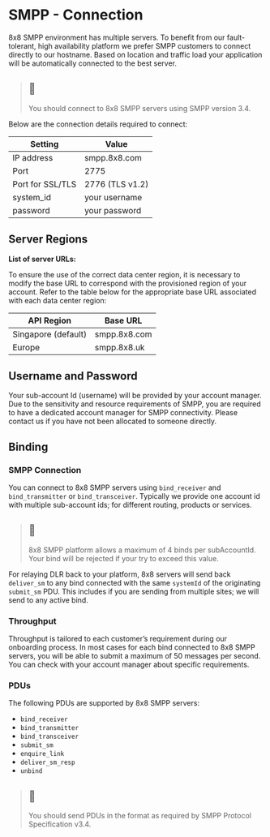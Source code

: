 # SMPP - Connection

8x8 SMPP environment has multiple servers. To benefit from our fault-tolerant, high availability platform we prefer SMPP customers to connect directly to our hostname. Based on location and traffic load your application will be automatically connected to the best server.

> 📘
> -
>
> You should connect to 8x8 SMPP servers using SMPP version 3.4.
>
>

Below are the connection details required to connect:

| Setting | Value |
| --- | --- |
| IP address | smpp.8x8.com |
| Port | 2775 |
| Port for SSL/TLS | 2776 (TLS v1.2) |
| system\_id | your username |
| password | your password |

## Server Regions

**List of server URLs:**

To ensure the use of the correct data center region, it is necessary to modify the base URL to correspond with the provisioned region of your account. Refer to the table below for the appropriate base URL associated with each data center region:

| API Region | Base URL |
| --- | --- |
| Singapore (default) | smpp.8x8.com |
| Europe | smpp.8x8.uk |

## Username and Password

Your sub-account Id (username) will be provided by your account manager. Due to the sensitivity and resource requirements of SMPP, you are required to have a dedicated account manager for SMPP connectivity. Please contact us if you have not been allocated to someone directly.

## Binding

### SMPP Connection

You can connect to 8x8 SMPP servers using `bind_receiver` and `bind_transmitter` or `bind_transceiver`. Typically we provide one account id with multiple sub-account ids; for different routing, products or services.

> 🚧
> -
>
> 8x8 SMPP platform allows a maximum of 4 binds per subAccountId. Your bind will be rejected if your try to exceed this value.
>
>

For relaying DLR back to your platform, 8x8 servers will send back `deliver_sm` to any bind connected with the same `systemId` of the originating `submit_sm` PDU. This includes if you are sending from multiple sites; we will send to any active bind.

### Throughput

Throughput is tailored to each customer’s requirement during our onboarding process. In most cases for each bind connected to 8x8 SMPP servers, you will be able to submit a maximum of 50 messages per second. You can check with your account manager about specific requirements.

### PDUs

The following PDUs are supported by 8x8 SMPP servers:

* `bind_receiver`
* `bind_transmitter`
* `bind_transceiver`
* `submit_sm`
* `enquire_link`
* `deliver_sm_resp`
* `unbind`

> 📘
> -
>
> You should send PDUs in the format as required by SMPP Protocol Specification v3.4.
>
>
